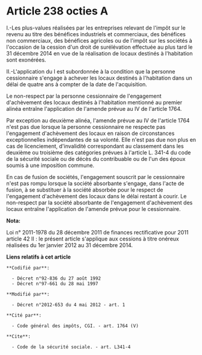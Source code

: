 # Article 238 octies A

I.-Les plus-values réalisées par les entreprises relevant de l'impôt sur le revenu au titre des bénéfices industriels et
commerciaux, des bénéfices non commerciaux, des bénéfices agricoles ou de l'impôt sur les sociétés à l'occasion de la cession
d'un droit de surélévation effectuée au plus tard le 31 décembre 2014 en vue de la réalisation de locaux destinés à
l'habitation sont exonérées. 

II.-L'application du I est subordonnée à la condition que la personne cessionnaire s'engage à achever les locaux destinés à
l'habitation dans un délai de quatre ans à compter de la date de l'acquisition. 

Le non-respect par la personne cessionnaire de l'engagement d'achèvement des locaux destinés à l'habitation mentionné au
premier alinéa entraîne l'application de l'amende prévue au IV de l'article 1764. 

Par exception au deuxième alinéa, l'amende prévue au IV de l'article 1764 n'est pas due lorsque la personne cessionnaire ne
respecte pas l'engagement d'achèvement des locaux en raison de circonstances exceptionnelles indépendantes de sa volonté.
Elle n'est pas due non plus en cas de licenciement, d'invalidité correspondant au classement dans les deuxième ou troisième
des catégories prévues à l'article L. 341-4 du code de la sécurité sociale ou de décès du contribuable ou de l'un des époux
soumis à une imposition commune. 

En cas de fusion de sociétés, l'engagement souscrit par le cessionnaire n'est pas rompu lorsque la société absorbante
s'engage, dans l'acte de fusion, à se substituer à la société absorbée pour le respect de l'engagement d'achèvement des
locaux dans le délai restant à courir. Le non-respect par la société absorbante de l'engagement d'achèvement des locaux
entraîne l'application de l'amende prévue pour le cessionnaire.

**Nota:**

Loi n° 2011-1978 du 28 décembre 2011 de finances rectificative pour 2011 article 42 II : le présent article s'applique aux
cessions à titre onéreux réalisées du 1er janvier 2012 au 31 décembre 2014.

**Liens relatifs à cet article**

	**Codifié par**:

	  - Décret n°92-836 du 27 août 1992
	  - Décret n°97-661 du 28 mai 1997

	**Modifié par**:

	  - Décret n°2012-653 du 4 mai 2012 - art. 1

	**Cité par**:

	  - Code général des impôts, CGI. - art. 1764 (V)

	**Cite**:

	  - Code de la sécurité sociale. - art. L341-4
